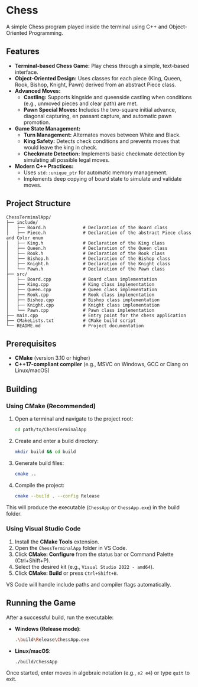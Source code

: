 # Chess

A simple Chess program played inside the terminal using C++ and Object-Oriented Programming.

## Features

- **Terminal-based Chess Game:** Play chess through a simple, text-based interface.
- **Object-Oriented Design:** Uses classes for each piece (King, Queen, Rook, Bishop, Knight, Pawn) derived from an abstract Piece class.
- **Advanced Moves:**
  - **Castling:** Supports kingside and queenside castling when conditions (e.g., unmoved pieces and clear path) are met.
  - **Pawn Special Moves:** Includes the two-square initial advance, diagonal capturing, en passant capture, and automatic pawn promotion.
- **Game State Management:**
  - **Turn Management:** Alternates moves between White and Black.
  - **King Safety:** Detects check conditions and prevents moves that would leave the king in check.
  - **Checkmate Detection:** Implements basic checkmate detection by simulating all possible legal moves.
- **Modern C++ Practices:**
  - Uses `std::unique_ptr` for automatic memory management.
  - Implements deep copying of board state to simulate and validate moves.

## Project Structure

```
ChessTerminalApp/
├── include/
│   ├── Board.h              # Declaration of the Board class
│   ├── Piece.h              # Declaration of the abstract Piece class and Color enum
│   ├── King.h               # Declaration of the King class
│   ├── Queen.h              # Declaration of the Queen class
│   ├── Rook.h               # Declaration of the Rook class
│   ├── Bishop.h             # Declaration of the Bishop class
│   ├── Knight.h             # Declaration of the Knight class
│   └── Pawn.h               # Declaration of the Pawn class
├── src/
│   ├── Board.cpp            # Board class implementation
│   ├── King.cpp             # King class implementation
│   ├── Queen.cpp            # Queen class implementation
│   ├── Rook.cpp             # Rook class implementation
│   ├── Bishop.cpp           # Bishop class implementation
│   ├── Knight.cpp           # Knight class implementation
│   └── Pawn.cpp             # Pawn class implementation
├── main.cpp                 # Entry point for the chess application
├── CMakeLists.txt           # CMake build script
└── README.md                # Project documentation
```

## Prerequisites

- **CMake** (version 3.10 or higher)
- **C++17-compliant compiler** (e.g., MSVC on Windows, GCC or Clang on Linux/macOS)

## Building

### Using CMake (Recommended)

1. Open a terminal and navigate to the project root:
   ```bash
   cd path/to/ChessTerminalApp
   ```
2. Create and enter a build directory:
   ```bash
   mkdir build && cd build
   ```
3. Generate build files:
   ```bash
   cmake ..
   ```
4. Compile the project:
   ```bash
   cmake --build . --config Release
   ```

This will produce the executable (`ChessApp` or `ChessApp.exe`) in the build folder.

### Using Visual Studio Code

1. Install the **CMake Tools** extension.
2. Open the `ChessTerminalApp` folder in VS Code.
3. Click **CMake: Configure** from the status bar or Command Palette (Ctrl+Shift+P).
4. Select the desired kit (e.g., `Visual Studio 2022 - amd64`).
5. Click **CMake: Build** or press `Ctrl+Shift+B`.

VS Code will handle include paths and compiler flags automatically.

## Running the Game

After a successful build, run the executable:

- **Windows (Release mode)**:
  ```bash
  .\build\Release\ChessApp.exe
  ```
- **Linux/macOS**:
  ```bash
  ./build/ChessApp
  ```

Once started, enter moves in algebraic notation (e.g., `e2 e4`) or type `quit` to exit.
